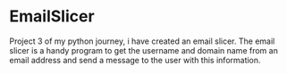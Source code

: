 # EmailSlicer
Project 3 of my python journey, i have created an email slicer. The email slicer is a handy program to get the username and domain name from an email address and send a message to the user with this information.
